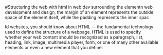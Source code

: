 
#Structuring the web with html
in web dev surrounding the elementn web development and design, the margin of an element represents the outside space of the element itself, while the padding represents the inner spac

ld websites, you should know about HTML — the fundamental technology used to define the structure of a webpage. HTML is used to specify whether your web content should be recognized as a paragraph, list, heading, link, image, multimedia player, form, or one of many other available elements or even a new element that you define.
